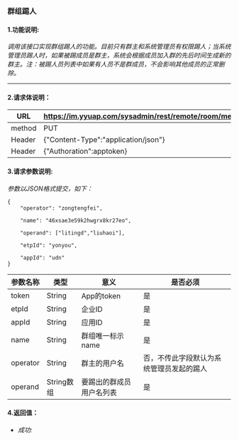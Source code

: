 ### 群组踢人

#### 1.功能说明:
*调用该接口实现群组踢人的功能。目前只有群主和系统管理员有权限踢人；当系统管理员踢人时，如果被踢成员是群主，系统会根据成员加入群的先后时间生成新的群主。注：被踢人员列表中如果有人员不是群成员，不会影响其他成员的正常删除。*
***

#### 2.请求体说明：


|URL|https://im.yyuap.com/sysadmin/rest/remote/room/member/kick|
|----|----|
|method|PUT|
|Header|{"Content-Type":"application/json"}|
|Header|{"Authoration":apptoken}|


#### 3.请求参数说明:

*参数以JSON格式提交，如下：*

	{
		"operator": "zongtengfei",

		"name": "46xsae3e59k2hwgrx8kr27eo",

		"operand": ["litingd","liuhaoi"],

		"etpId": "yonyou",

		"appId": "udn"
	}

|参数名称|类型|意义|是否必须|
|----|----|----|----|
|token|String|App的token|是|
|etpId|String|企业ID|是|
|appId|String|应用ID|是|
|name|String|群组唯一标示name|是|
|operator|String|群主的用户名|否，不传此字段默认为系统管理员发起的踢人|
|operand|String数组|要踢出的群成员用户名列表|是|

#### 4.返回值：

- *成功:*

